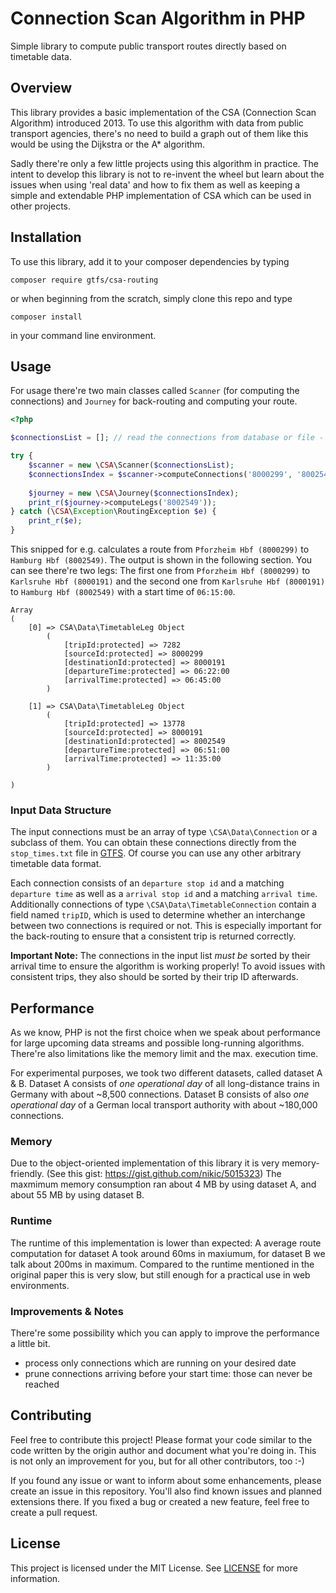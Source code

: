# Connection Scan Algorithm in PHP
Simple library to compute public transport routes directly based on timetable data.

## Overview
This library provides a basic implementation of the CSA (Connection Scan Algorithm) introduced 2013. To use this algorithm with data from public transport agencies,
there's no need to build a graph out of them like this would be using the Dijkstra or the A* algorithm.

Sadly there're only a few little projects using this algorithm in practice. The intent to develop this library is not to re-invent the wheel
but learn about the issues when using 'real data' and how to fix them as well as keeping a simple and extendable PHP implementation
of CSA which can be used in other projects.

## Installation
To use this library, add it to your composer dependencies by typing

```
composer require gtfs/csa-routing
```

or when beginning from the scratch, simply clone this repo and type

```
composer install
```

in your command line environment.

## Usage
For usage there're two main classes called `Scanner` (for computing the connections) and `Journey` for back-routing and computing your route.
```php
<?php 

$connectionsList = []; // read the connections from database or file - must not be empty!

try {
    $scanner = new \CSA\Scanner($connectionsList);
    $connectionsIndex = $scanner->computeConnections('8000299', '8002549', '06:15:00');
    
    $journey = new \CSA\Journey($connectionsIndex);
    print_r($journey->computeLegs('8002549'));
} catch (\CSA\Exception\RoutingException $e) {
    print_r($e);
}
```
This snipped for e.g. calculates a route from `Pforzheim Hbf (8000299)` to `Hamburg Hbf (8002549)`. The output is shown in the following section. You
can see there're two legs: The first one from `Pforzheim Hbf (8000299)` to `Karlsruhe Hbf (8000191)` and the second one
from `Karlsruhe Hbf (8000191)` to `Hamburg Hbf (8002549)` with a start time of `06:15:00`.

```
Array
(
    [0] => CSA\Data\TimetableLeg Object
        (
            [tripId:protected] => 7282
            [sourceId:protected] => 8000299
            [destinationId:protected] => 8000191
            [departureTime:protected] => 06:22:00
            [arrivalTime:protected] => 06:45:00
        )

    [1] => CSA\Data\TimetableLeg Object
        (
            [tripId:protected] => 13778
            [sourceId:protected] => 8000191
            [destinationId:protected] => 8002549
            [departureTime:protected] => 06:51:00
            [arrivalTime:protected] => 11:35:00
        )

)
```

### Input Data Structure
The input connections must be an array of type `\CSA\Data\Connection` or a subclass of them. You can
obtain these connections directly from the `stop_times.txt` file in [GTFS](https://www.gtfs.org/). Of course
you can use any other arbitrary timetable data format.

Each connection consists of an `departure stop id` and a matching `departure time` as well as a `arrival stop id` and a matching `arrival time`. Additionally
connections of type `\CSA\Data\TimetableConnection` contain a field named `tripID`, which is used to determine whether an
interchange between two connections is required or not. This is especially important for the back-routing to ensure that a 
consistent trip is returned correctly.

**Important Note:** The connections in the input list *must be* sorted by their arrival time to ensure the algorithm is working properly! To avoid issues with consistent trips,
they also should be sorted by their trip ID afterwards.

## Performance
As we know, PHP is not the first choice when we speak about performance for large upcoming data streams and possible long-running
algorithms. There're also limitations like the memory limit and the max. execution time.

For experimental purposes, we took two different datasets, called dataset A & B. Dataset A consists of *one operational day* of all long-distance trains
in Germany with about ~8,500 connections. Dataset B consists of also *one operational day* of a German local transport authority with about ~180,000 connections.

### Memory
Due to the object-oriented implementation of this library it is very memory-friendly. (See this gist: https://gist.github.com/nikic/5015323)
The maxmimum memory consumption ran about 4 MB by using dataset A, and about 55 MB by using dataset B.

### Runtime
The runtime of this implementation is lower than expected: A average route computation for dataset A took around 60ms in maxiumum, for dataset B
we talk about 200ms in maximum. Compared to the runtime mentioned in the original paper this is very slow, but still enough for a 
practical use in web environments.

### Improvements & Notes
There're some possibility which you can apply to improve the performance a little bit. 

* process only connections which are running on your desired date
* prune connections arriving before your start time: those can never be reached

## Contributing
Feel free to contribute this project! Please format your code similar to the code written by the origin author and
document what you're doing in. This is not only an improvement for you, but for all other contributors, too :-)

If you found any issue or want to inform about some enhancements, please create an issue in this repository. You'll also 
find known issues and planned extensions there. If you fixed a bug or created a new feature, feel free to create a pull request.

## License
This project is licensed under the MIT License. See [LICENSE](LICENSE.md) for more information.